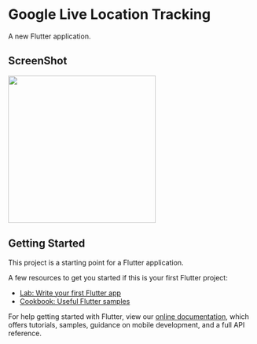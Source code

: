# Google Live Location Tracking

A new Flutter application. 

## ScreenShot
<img src='https://user-images.githubusercontent.com/73393935/131712291-b060802e-4bad-4fdc-9453-ee8de38de322.jpeg' width=300 />





## Getting Started

This project is a starting point for a Flutter application.

A few resources to get you started if this is your first Flutter project:

- [Lab: Write your first Flutter app](https://flutter.dev/docs/get-started/codelab)
- [Cookbook: Useful Flutter samples](https://flutter.dev/docs/cookbook)

For help getting started with Flutter, view our
[online documentation](https://flutter.dev/docs), which offers tutorials,
samples, guidance on mobile development, and a full API reference.
